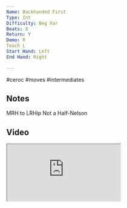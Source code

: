 ```yaml
---
Name: Backhanded First
Type: Int
Difficulty: Beg Var
Beats: 8
Return: Y
Demo: R
Teach L
Start Hand: Left
End Hand: Right

---
```

#ceroc #moves #intermediates
## Notes
MRH to LRHip Not a Half-Nelson

## Video
<iframe src="https://www.network.ceroc.com/Teachers/DanceMoves/CurrentLibrary/Video/16BackhandedFirst.mp4" />

## Top Tips

#### Style
Ladies arm up out of way

#### Shape & Feel


#### Safety
1) transfer of hand, don&#x27;t pull ladies off balance
2) on hand raise allow ladies time to move

#### Timing
on hand change, one fluid motion 

### Men

### Ladies

## Safety & Technique
### Men

### Ladies

## Style & Flow


### Men

### Ladies


